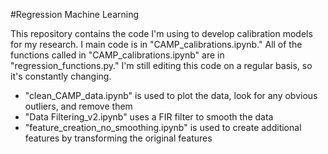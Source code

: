 #Regression Machine Learning

This repository contains the code I'm using to develop calibration models for my research. I main code is in "CAMP_calibrations.ipynb." All of the functions called in "CAMP_calibrations.ipynb" are in "regression_functions.py." I'm still editing this code on a regular basis, so it's constantly changing. 

- "clean_CAMP_data.ipynb" is used to plot the data, look for any obvious outliers, and remove them
- "Data Filtering_v2.ipynb" uses a FIR filter to smooth the data
- "feature_creation_no_smoothing.ipynb" is used to create additional features by transforming the original features
